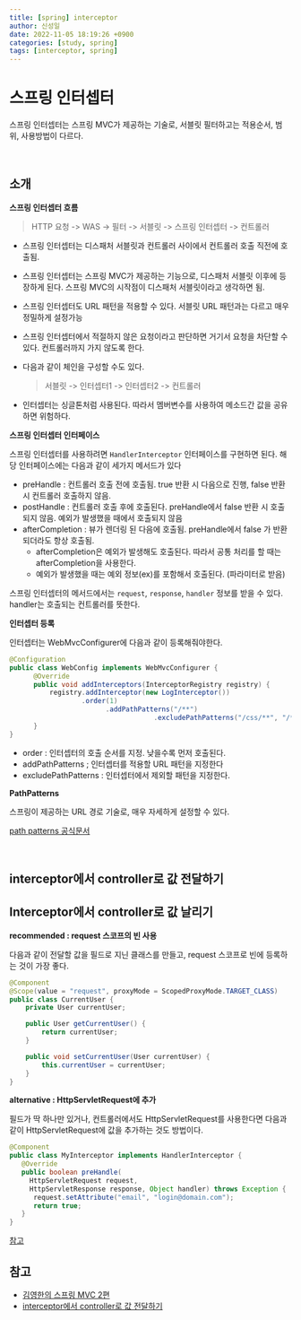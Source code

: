 ```yaml
---
title: [spring] interceptor
author: 신성일
date: 2022-11-05 18:19:26 +0900
categories: [study, spring]
tags: [interceptor, spring]
---
```


# 스프링 인터셉터

스프링 인터셉터는 스프링 MVC가 제공하는 기술로, 서블릿 필터하고는 적용순서, 범위, 사용방법이 다르다.

<br/>

## 소개

**스프링 인터셉터 흐름**

> HTTP 요청 -> WAS -> 필터 -> 서블릿 -> 스프링 인터셉터 -> 컨트롤러

- 스프링 인터셉터는 디스패처 서블릿과 컨트롤러 사이에서 컨트롤러 호출 직전에 호출됨.

- 스프링 인터셉터는 스프링 MVC가 제공하는 기능으로, 디스패처 서블릿 이후에 등장하게 된다. 스프링 MVC의 시작점이 디스패처 서블릿이라고 생각하면 됨.

- 스프링 인터셉터도 URL 패턴을 적용할 수 있다. 서블릿 URL 패턴과는 다르고 매우 정밀하게 설정가능

- 스프링 인터셉터에서 적절하지 않은 요청이라고 판단하면 거기서 요청을 차단할 수 있다. 컨트롤러까지 가지 않도록 한다.

- 다음과 같이 체인을 구성할 수도 있다.

  > 서블릿 -> 인터셉터1 -> 인터셉터2 -> 컨트롤러

- 인터셉터는 싱글톤처럼 사용된다. 따라서 멤버변수를 사용하여 메소드간 값을 공유하면 위험하다.

**스프링 인터셉터 인터페이스**

스프링 인터셉터를 사용하려면 `HandlerInterceptor` 인터페이스를 구현하면 된다. 해당 인터페이스에는 다음과 같이 세가지 메서드가 있다

- preHandle : 컨트롤러 호출 전에 호출됨. true 반환 시 다음으로 진행, false 반환 시 컨트롤러 호출하지 않음.
- postHandle : 컨트롤러 호출 후에 호출된다. preHandle에서 false 반환 시 호출되지 않음. 예외가 발생했을 때에서 호출되지 않음
- afterCompletion : 뷰가 렌더링 된 다음에 호출됨. preHandle에서 false 가 반환되더라도 항상 호출됨.
  - afterCompletion은 예외가 발생해도 호출된다. 따라서 공통 처리를 할 때는 afterCompletion을 사용한다.
  - 예외가 발생했을 때는 예외 정보(ex)를 포함해서 호출된다. (파라미터로 받음)

스프링 인터셉터의 메서드에서는 `request`, `response`, `handler` 정보를 받을 수 있다. handler는 호출되는 컨트롤러를 뜻한다.

**인터셉터 등록**

인터셉터는 WebMvcConfigurer에 다음과 같이 등록해줘야한다.

```java
@Configuration
public class WebConfig implements WebMvcConfigurer {
      @Override
      public void addInterceptors(InterceptorRegistry registry) {
          registry.addInterceptor(new LogInterceptor())
                  .order(1)
			            .addPathPatterns("/**")
									.excludePathPatterns("/css/**", "/*.ico", "/error");
      }
}
```

- order : 인터셉터의 호출 순서를 지정. 낮을수록 먼저 호출된다.
- addPathPatterns ; 인터셉터를 적용할 URL 패턴을 지정한다
- excludePathPatterns  : 인터셉터에서 제외할 패턴을 지정한다.

**PathPatterns**

스프링이 제공하는 URL 경로 기술로, 매우 자세하게 설정할 수 있다.

[path patterns 공식문서](https://docs.spring.io/spring-framework/docs/current/javadoc-api/org/springframework/web/util/pattern/PathPattern.html)

<br/>

## interceptor에서 controller로 값 전달하기



## Interceptor에서 controller로 값 날리기

**recommended : request 스코프의 빈 사용**

다음과 같이 전달할 값을 필드로 지닌 클래스를 만들고, request 스코프로 빈에 등록하는 것이 가장 좋다.

```java
@Component
@Scope(value = "request", proxyMode = ScopedProxyMode.TARGET_CLASS)
public class CurrentUser {
    private User currentUser;

    public User getCurrentUser() {
        return currentUser;
    }

    public void setCurrentUser(User currentUser) {
        this.currentUser = currentUser;
    }
}
```

**alternative : HttpServletRequest에 추가**

필드가 딱 하나만 있거나, 컨트롤러에서도 HttpServletRequest를 사용한다면 다음과 같이 HttpServletRequest에 값을 추가하는 것도 방법이다.

```java
@Component
public class MyInterceptor implements HandlerInterceptor {
   @Override
   public boolean preHandle(
     HttpServletRequest request, 
     HttpServletResponse response, Object handler) throws Exception {
      request.setAttribute("email", "login@domain.com");
      return true;
   }
}
```

[참고](https://stackoverflow.com/questions/58942591/spring-boot-pass-argument-from-interceptor-to-method-in-controller)







## 참고

- [김영한의 스프링 MVC 2편](https://www.inflearn.com/course/%EC%8A%A4%ED%94%84%EB%A7%81-mvc-2/dashboard)
- [interceptor에서 controller로 값 전달하기](https://stackoverflow.com/questions/58942591/spring-boot-pass-argument-from-interceptor-to-method-in-controller)
